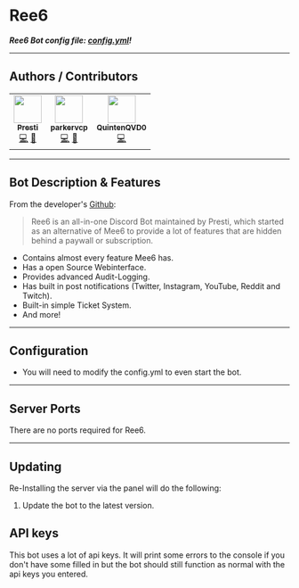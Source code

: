 # Ree6

***Ree6 Bot config file: [config.yml](../repository/bots/discord/ree6/config.yml)!***
___

## Authors / Contributors

<!-- prettier-ignore-start -->
<!-- markdownlint-disable -->
<table>
    <tr>
        <td align="center">
            <a href="https://github.com/dxssucuk">
                <img src="https://avatars.githubusercontent.com/u/53257574" width="50px;" alt=""/><br /><sub><b>Presti</b></sub>
            </a>
            <br />
            <a href="https://github.com/Ree6-Applications/Ree6/commits?author=dxssucuk" title="Codes">💻</a>
            <a href="https://github.com/Ree6-Applications/Ree6/commits?author=dxssucuk" title="Original Bot Creator">🤖</a>
        </td>
        <td align="center">
            <a href="https://github.com/parkervcp">
                <img src="https://avatars.githubusercontent.com/u/1207679" width="50px;" alt=""/><br /><sub><b>parkervcp</b></sub>
            </a>
            <br />
            <a href="https://github.com/parkervcp/eggs/commits?author=parkervcp" title="Codes">💻</a>
            <a href="https://github.com/parkervcp/eggs/commits?author=parkervcp" title="Original Egg Creator">🥚</a>
        </td>
                <td align="center">
            <a href="https://github.com/QuintenQVD0">
                <img src="https://avatars.githubusercontent.com/u/67589015" width="50px;" alt=""/><br /><sub><b>QuintenQVD0</b></sub>
            </a>
            <br />
            <a href="https://github.com/parkervcp/eggs/commits?author=QuintenQVD0" title="Codes">💻</a>
        </td>
    </tr>
</table>
<!-- markdownlint-enable -->
<!-- prettier-ignore-end -->

___

## Bot Description & Features

From the developer's [Github](https://github.com/Ree6-Applications/Ree6):
> Ree6 is an all-in-one Discord Bot maintained by Presti, which started as an alternative of Mee6 to provide a lot of features that are hidden behind a paywall or subscription.

- Contains almost every feature Mee6 has.
- Has a open Source Webinterface.
- Provides advanced Audit-Logging.
- Has built in post notifications (Twitter, Instagram, YouTube, Reddit and Twitch).
- Built-in simple Ticket System.
- And more!
___

## Configuration

- You will need to modify the config.yml to even start the bot.

___

## Server Ports

There are no ports required for Ree6.
___

## Updating

Re-Installing the server via the panel will do the following:

1. Update the bot to the latest version.


## API keys
This bot uses a lot of api keys. It will print some errors to the console if you don't have some filled in but the bot should still function as normal with the api keys you entered.